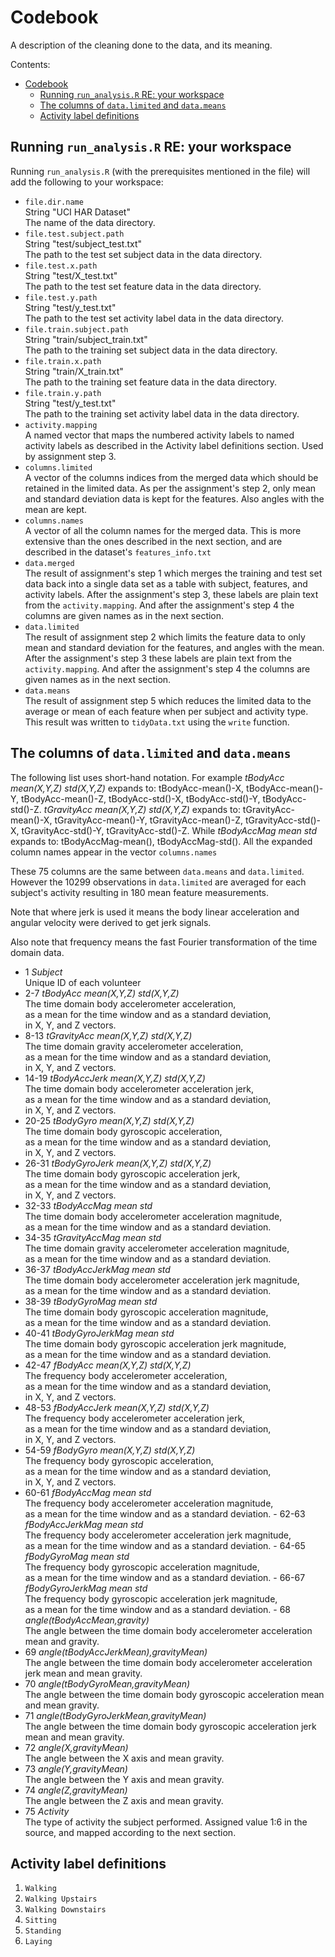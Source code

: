 # Codebook
A description of the cleaning done to the data, and its meaning.

Contents:
<!-- TOC depth:6 withLinks:1 updateOnSave:1 -->
- [Codebook](#codebook)
	- [Running `run_analysis.R` RE: your workspace](#running-run_analysisr-re-your-workspace)
	- [The columns of `data.limited` and `data.means`](#the-columns-of-datalimited-and-datameans)
	- [Activity label definitions](#activity-label-definitions)
<!-- /TOC -->

## Running `run_analysis.R` RE: your workspace
Running `run_analysis.R` (with the prerequisites mentioned in the file) will add the following to your workspace:
- `file.dir.name`  
 String "UCI HAR Dataset"  
 The name of the data directory.  
- `file.test.subject.path`  
 String "test/subject_test.txt"  
 The path to the test set subject data in the data directory.  
- `file.test.x.path`  
 String "test/X_test.txt"  
 The path to the test set feature data in the data directory.
- `file.test.y.path`  
 String "test/y_test.txt"  
 The path to the test set activity label data in the data directory.
- `file.train.subject.path`  
 String "train/subject_train.txt"  
 The path to the training set subject data in the data directory.
- `file.train.x.path`  
 String "train/X_train.txt"  
 The path to the training set feature data in the data directory.
- `file.train.y.path`  
 String "test/y_test.txt"  
 The path to the training set activity label data in the data directory.
- `activity.mapping`  
 A named vector that maps the numbered activity labels to named activity labels as described in the Activity label definitions section. Used by assignment step 3.
- `columns.limited`  
 A vector of the columns indices from the merged data which should be retained in the limited data. As per the assignment's step 2, only mean and standard deviation data is kept for the features. Also angles with the mean are kept.
- `columns.names`  
 A vector of all the column names for the merged data. This is more extensive than the ones described in the next section, and are described in the dataset's `features_info.txt`
- `data.merged`  
 The result of assignment's step 1 which merges the training and test set data back into a single data set as a table with subject, features, and activity labels. After the assignment's step 3, these labels are plain text from the `activity.mapping`. And after the assignment's step 4 the columns are given names as in the next section.
- `data.limited`  
 The result of assignment step 2 which limits the feature data to only mean and standard deviation for the features, and angles with the mean. After the assignment's step 3 these labels are plain text from the `activity.mapping`. And after the assignment's step 4 the columns are given names as in the next section.
- `data.means`  
 The result of assignment step 5 which reduces the limited data to the average or mean of each feature when per subject and activity type. This result was written to `tidyData.txt` using the `write` function.

## The columns of `data.limited` and `data.means`
The following list uses short-hand notation. For example *tBodyAcc mean(X,Y,Z) std(X,Y,Z)* expands to: tBodyAcc-mean()-X, tBodyAcc-mean()-Y, tBodyAcc-mean()-Z, tBodyAcc-std()-X, tBodyAcc-std()-Y, tBodyAcc-std()-Z. *tGravityAcc mean(X,Y,Z) std(X,Y,Z)* expands to: tGravityAcc-mean()-X, tGravityAcc-mean()-Y, tGravityAcc-mean()-Z, tGravityAcc-std()-X, tGravityAcc-std()-Y, tGravityAcc-std()-Z. While *tBodyAccMag mean std* expands to: tBodyAccMag-mean(), tBodyAccMag-std(). All the expanded column names appear in the vector `columns.names`

These 75 columns are the same between `data.means` and `data.limited`. However the 10299 observations in `data.limited` are averaged for each subject's activity resulting in 180 mean feature measurements.

Note that where jerk is used it means the body linear acceleration and angular velocity were derived to get jerk signals.

Also note that frequency means the fast Fourier transformation of the time domain data.

- 1 *Subject*  
 Unique ID of each volunteer
- 2-7 *tBodyAcc             mean(X,Y,Z) std(X,Y,Z)*  
 The time domain body accelerometer acceleration,  
 as a mean for the time window and as a standard deviation,  
 in X, Y, and Z vectors.
- 8-13  *tGravityAcc           mean(X,Y,Z) std(X,Y,Z)*  
 The time domain gravity accelerometer acceleration,  
 as a mean for the time window and as a standard deviation,  
 in X, Y, and Z vectors.
- 14-19 *tBodyAccJerk         mean(X,Y,Z) std(X,Y,Z)*  
The time domain body accelerometer acceleration jerk,  
as a mean for the time window and as a standard deviation,  
in X, Y, and Z vectors.
- 20-25 *tBodyGyro            mean(X,Y,Z) std(X,Y,Z)*  
The time domain body gyroscopic acceleration,  
as a mean for the time window and as a standard deviation,  
in X, Y, and Z vectors.
- 26-31 *tBodyGyroJerk        mean(X,Y,Z) std(X,Y,Z)*  
The time domain body gyroscopic acceleration jerk,  
as a mean for the time window and as a standard deviation,  
in X, Y, and Z vectors.
- 32-33 *tBodyAccMag          mean        std*  
The time domain body accelerometer acceleration magnitude,  
as a mean for the time window and as a standard deviation.
- 34-35 *tGravityAccMag       mean        std*  
The time domain gravity accelerometer acceleration magnitude,  
as a mean for the time window and as a standard deviation.
- 36-37 *tBodyAccJerkMag      mean        std*  
The time domain body accelerometer acceleration jerk magnitude,  
as a mean for the time window and as a standard deviation.
- 38-39 *tBodyGyroMag         mean        std*  
The time domain body gyroscopic acceleration magnitude,  
as a mean for the time window and as a standard deviation.
- 40-41 *tBodyGyroJerkMag     mean        std*  
The time domain body gyroscopic acceleration jerk magnitude,  
as a mean for the time window and as a standard deviation.
- 42-47 *fBodyAcc             mean(X,Y,Z) std(X,Y,Z)*  
The frequency body accelerometer acceleration,  
as a mean for the time window and as a standard deviation,  
in X, Y, and Z vectors.
- 48-53 *fBodyAccJerk         mean(X,Y,Z) std(X,Y,Z)*  
The frequency body accelerometer acceleration jerk,  
as a mean for the time window and as a standard deviation,  
in X, Y, and Z vectors.
- 54-59 *fBodyGyro            mean(X,Y,Z) std(X,Y,Z)*  
The frequency body gyroscopic acceleration,  
as a mean for the time window and as a standard deviation,  
in X, Y, and Z vectors.
- 60-61 *fBodyAccMag          mean        std*  
The frequency body accelerometer acceleration magnitude,  
as a mean for the time window and as a standard deviation.  - 62-63 *fBodyAccJerkMag  mean        std*  
The frequency body accelerometer acceleration jerk magnitude,  
as a mean for the time window and as a standard deviation.  - 64-65 *fBodyGyroMag     mean        std*  
The frequency body gyroscopic acceleration magnitude,  
as a mean for the time window and as a standard deviation.  - 66-67 *fBodyGyroJerkMag mean        std*  
The frequency body gyroscopic acceleration jerk magnitude,  
as a mean for the time window and as a standard deviation.  - 68 *angle(tBodyAccMean,gravity)*  
The angle between the time domain body accelerometer acceleration mean and gravity.
- 69 *angle(tBodyAccJerkMean),gravityMean)*  
The angle between the time domain body accelerometer acceleration jerk mean and mean gravity.
- 70 *angle(tBodyGyroMean,gravityMean)*  
The angle between the time domain body gyroscopic acceleration mean and mean gravity.
- 71 *angle(tBodyGyroJerkMean,gravityMean)*  
The angle between the time domain body gyroscopic acceleration jerk mean and mean gravity.
- 72 *angle(X,gravityMean)*  
The angle between the X axis and mean gravity.
- 73 *angle(Y,gravityMean)*  
The angle between the Y axis and mean gravity.
- 74 *angle(Z,gravityMean)*  
The angle between the Z axis and mean gravity.
- 75 *Activity*  
  The type of activity the subject performed. Assigned value 1:6 in the source, and mapped according to the next section.

## Activity label definitions
1. `Walking`
2. `Walking Upstairs`
3. `Walking Downstairs`
4. `Sitting`
5. `Standing`
6. `Laying`
